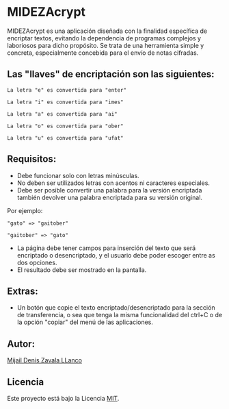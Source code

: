 # MIDEZAcrypt

MIDEZAcrypt es una aplicación diseñada con la finalidad específica de encriptar textos, evitando la dependencia de programas 
complejos y laboriosos para dicho propósito. Se trata de una herramienta simple y concreta, especialmente concebida para el 
envío de notas cifradas.

## Las "llaves" de encriptación son las siguientes:

```
La letra "e" es convertida para "enter"
```

```
La letra "i" es convertida para "imes"
```

```
La letra "a" es convertida para "ai"
```

```
La letra "o" es convertida para "ober"
```

```
La letra "u" es convertida para "ufat"
```

## Requisitos:

- Debe funcionar solo con letras minúsculas.
- No deben ser utilizados letras con acentos ni caracteres especiales.
- Debe ser posible convertir una palabra para la versión encriptada también devolver una palabra encriptada para su versión original.

Por ejemplo:

```
"gato" => "gaitober"
```

```
"gaitober" => "gato"
```

- La página debe tener campos para inserción del texto que será encriptado o desencriptado, y el usuario debe poder escoger entre as dos opciones.
- El resultado debe ser mostrado en la pantalla.

## Extras:

- Un botón que copie el texto encriptado/desencriptado para la sección de transferencia, o sea que tenga la misma funcionalidad del ctrl+C o de la opción "copiar" del menú de las aplicaciones.

## Autor:

[Mijail Denis Zavala LLanco](https://www.linkedin.com/in/mideza22)

## Licencia

Este proyecto está bajo la Licencia [MIT](LICENSE).

